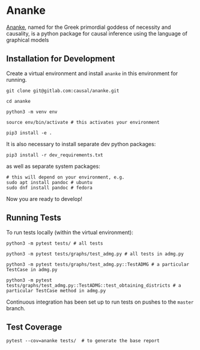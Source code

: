 # Ananke

[Ananke](https://en.wikipedia.org/wiki/Ananke), named for the Greek
primordial goddess of necessity and causality, is a python package for
causal inference using the language of graphical models

## Installation for Development

Create a virtual environment and install `ananke` in this environment for running.
```{bash}
git clone git@gitlab.com:causal/ananke.git

cd ananke

python3 -m venv env

source env/bin/activate # this activates your environment

pip3 install -e .
```

It is also necessary to install separate dev python packages:
```{bash}
pip3 install -r dev_requirements.txt
```

as well as separate system packages:

```{bash}
# this will depend on your environment, e.g.
sudo apt install pandoc # ubuntu
sudo dnf install pandoc # fedora
```
Now you are ready to develop!

## Running Tests
To run tests locally (within the virtual environment):
```{bash}
python3 -m pytest tests/ # all tests

python3 -m pytest tests/graphs/test_admg.py # all tests in admg.py

python3 -m pytest tests/graphs/test_admg.py::TestADMG # a particular TestCase in admg.py

python3 -m pytest tests/graphs/test_admg.py::TestADMG::test_obtaining_districts # a particular TestCase method in admg.py
```

Continuous integration has been set up to run tests on pushes to the `master` branch.

## Test Coverage

```{bash}
pytest --cov=ananke tests/  # to generate the base report



```
